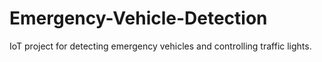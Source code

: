 # Emergency-Vehicle-Detection
IoT project for detecting emergency vehicles and controlling traffic lights.
